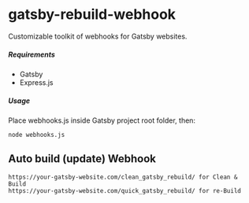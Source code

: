 # gatsby-rebuild-webhook
Customizable toolkit of webhooks for Gatsby websites.

##### Requirements
- Gatsby
- Express.js
##### Usage
Place webhooks.js inside Gatsby project root folder, then:
```
node webhooks.js
```
## Auto build (update) Webhook
```
https://your-gatsby-website.com/clean_gatsby_rebuild/ for Clean & Build
https://your-gatsby-website.com/quick_gatsby_rebuild/ for re-Build
```